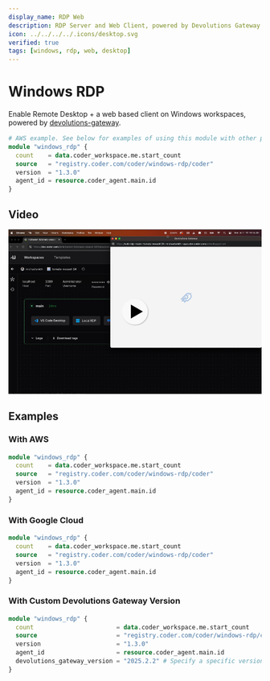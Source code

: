 ```yaml
---
display_name: RDP Web
description: RDP Server and Web Client, powered by Devolutions Gateway
icon: ../../../../.icons/desktop.svg
verified: true
tags: [windows, rdp, web, desktop]
---
```


# Windows RDP

Enable Remote Desktop + a web based client on Windows workspaces, powered by [devolutions-gateway](https://github.com/Devolutions/devolutions-gateway).

```tf
# AWS example. See below for examples of using this module with other providers
module "windows_rdp" {
  count    = data.coder_workspace.me.start_count
  source   = "registry.coder.com/coder/windows-rdp/coder"
  version  = "1.3.0"
  agent_id = resource.coder_agent.main.id
}
```

## Video

[![Video](./video-thumbnails/video-thumbnail.png)](https://github.com/coder/modules/assets/28937484/fb5f4a55-7b69-4550-ab62-301e13a4be02)

## Examples

### With AWS

```tf
module "windows_rdp" {
  count    = data.coder_workspace.me.start_count
  source   = "registry.coder.com/coder/windows-rdp/coder"
  version  = "1.3.0"
  agent_id = resource.coder_agent.main.id
}
```

### With Google Cloud

```tf
module "windows_rdp" {
  count    = data.coder_workspace.me.start_count
  source   = "registry.coder.com/coder/windows-rdp/coder"
  version  = "1.3.0"
  agent_id = resource.coder_agent.main.id
}
```

### With Custom Devolutions Gateway Version

```tf
module "windows_rdp" {
  count                       = data.coder_workspace.me.start_count
  source                      = "registry.coder.com/coder/windows-rdp/coder"
  version                     = "1.3.0"
  agent_id                    = resource.coder_agent.main.id
  devolutions_gateway_version = "2025.2.2" # Specify a specific version
}
```
